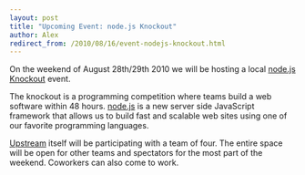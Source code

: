 ```yaml
---
layout: post
title: "Upcoming Event: node.js Knockout"
author: Alex
redirect_from: /2010/08/16/event-nodejs-knockout.html
---
```


On the weekend of August 28th/29th 2010 we will be hosting a local [node.js Knockout](http://nodeknockout.com/) event.

The knockout is a programming competition where teams build a web software within 48 hours. [node.js](http://nodejs.org) is a new server side JavaScript framework that allows us to build fast and scalable web sites using one of our favorite programming languages.

[Upstream](http://upstre.am) itself will be participating with a team of four. The entire space will be open for other teams and spectators for the most part of the weekend. Coworkers can also come to work.
